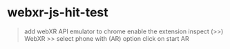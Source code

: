 # webxr-js-hit-test
>add webXR API emulator to chrome
>enable the extension
>inspect (>>) WebXR >> select phone with (AR) option 
>click on start AR
